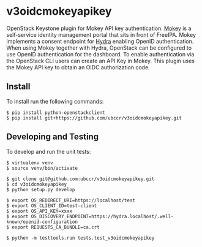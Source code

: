 # v3oidcmokeyapikey

OpenStack Keystone plugin for Mokey API key authentication.
[Mokey](https://github.com/ubccr/mokey) is a self-service identity management
portal that sits in front of FreeIPA. Mokey implements a consent endpoint for
[Hydra](https://github.com/ory/hydra) enabling OpenID authentication. When
using Mokey together with Hydra, OpenStack can be configured to use OpenID
authentication for the dashboard. To enable authentication via the OpenStack
CLI users can create an API Key in Mokey. This plugin uses the Mokey API key to
obtain an OIDC authorization code.

## Install

To install run the following commands:

```
$ pip install python-openstackclient
$ pip install git+https://github.com/ubccr/v3oidcmokeyapikey.git
```

## Developing and Testing

To develop and run the unit tests:

```
$ virtualenv venv
$ source venv/bin/activate

$ git clone git@github.com:ubccr/v3oidcmokeyapikey.git
$ cd v3oidcmokeyapikey
$ python setup.py develop

$ export OS_REDIRECT_URI=https://localhost/test
$ export OS_CLIENT_ID=test-client
$ export OS_API_KEY=xxxx
$ export OS_DISCOVERY_ENDPOINT=https://hydra.localhost/.well-known/openid-configuration
$ export REQUESTS_CA_BUNDLE=ca.crt

$ python -m testtools.run tests.test_v3oidcmokeyapikey
```
